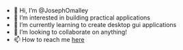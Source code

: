 - 👋 Hi, I’m @JosephOmalley
- 👀 I’m interested in building practical applications
- 🌱 I’m currently learning to create desktop gui applications
- 💞️ I’m looking to collaborate on anything!
- 📫 How to reach me [here](https://www.linkedin.com/in/josephomalleysoftwaredeveloper/)

<!---
JosephOmalley/JosephOmalley is a ✨ special ✨ repository because its `README.md` (this file) appears on your GitHub profile.
You can click the Preview link to take a look at your changes.
--->
